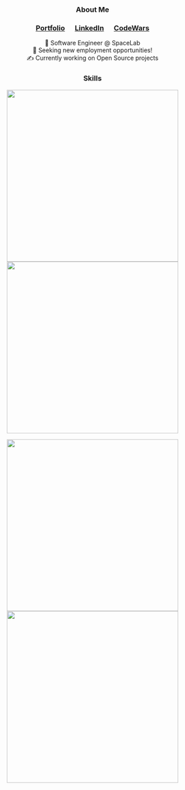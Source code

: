 <div align="center">
 

 
### About Me
 
### <a href="https://meghanbucher.work" target="_blank">Portfolio</a>&nbsp;&nbsp;&nbsp;&nbsp;&nbsp;&nbsp;<a href="https://linkedin.com/in/meghanbucher" target="_blank">LinkedIn</a>&nbsp;&nbsp;&nbsp;&nbsp;&nbsp;&nbsp;<a href="https://www.codewars.com/users/megbuch" target="_blank">CodeWars</a>
 

🚀 Software Engineer @ SpaceLab<br>
💼 Seeking new employment opportunities!<br>
✍️ Currently working on Open Source projects<br>
 
### Skills
<img align="center" width="400" src="https://skills.thijs.gg/icons?i=js,html,css,react,express,nodejs,py,django&theme=dark"><br>
<img align="center" width="400" src="https://skills.thijs.gg/icons?i=mongodb,postgres,heroku,linux,git,github,figma,ps&&theme=dark">
 
 
<img width="400px" src="https://github-readme-stats.vercel.app/api?username=megbuch&show_icons=true&theme=transparent"><br>
<img width="400px" src="https://github-readme-stats.vercel.app/api/top-langs/?username=megbuch&hide_progress=true&theme=transparent">

</div>


